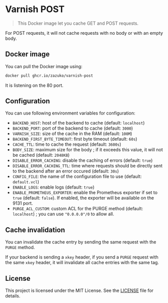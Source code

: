 # Varnish POST

> This Docker image let you cache GET and POST requests.

For POST requests, it will not cache requests with no body or with an empty body.

## Docker image

You can pull the Docker image using:

```sh
docker pull ghcr.io/zazuko/varnish-post
```

It is listening on the 80 port.

## Configuration

You can use following environment variables for configuration:

- `BACKEND_HOST`: host of the backend to cache (default: `localhost`)
- `BACKEND_PORT`: port of the backend to cache (default: `3000`)
- `VARNISH_SIZE`: size of the cache in the RAM (default: `100M`)
- `BACKEND_FIRST_BYTE_TIMEOUT`: first byte timeout (default: `60s`)
- `CACHE_TTL`: time to cache the request (default: `3600s`)
- `BODY_SIZE`: maximum size for the body ; if it exceeds this value, it will not be cached (default: `2048KB`)
- `DISABLE_ERROR_CACHING`: disable the caching of errors (default: `true`)
- `DISABLE_ERROR_CACHING_TTL`: time where requests should be directly sent to the backend after an error occured (default: `30s`)
- `CONFIG_FILE`: the name of the configuration file to use (default: `default.vcl`)
- `ENABLE_LOGS`: enable logs (default: `true`)
- `ENABLE_PROMETHEUS_EXPORTER`: enable the Prometheus exporter if set to `true` (default: `false`).
  If enabled, the exporter will be available on the 9131 port.
- `PURGE_ACL_CUSTOM`: custom ACL for the PURGE method (default: `localhost`) ; you can use `"0.0.0.0"/0` to allow all.

## Cache invalidation

You can invalidate the cache entry by sending the same request with the `PURGE` method.

If your backend is sending a `xkey` header, if you send a `PURGE` request with the same `xkey` header, it will invalidate all cache entries with the same tag.

## License

This project is licensed under the MIT License.
See the [LICENSE](./LICENSE) file for details.
